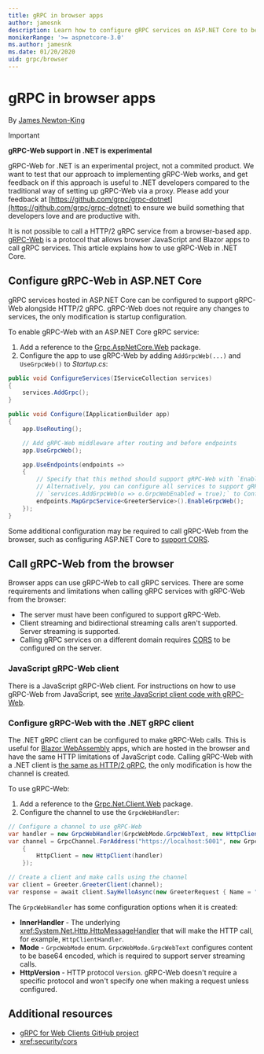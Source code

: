 ```yaml
---
title: gRPC in browser apps
author: jamesnk
description: Learn how to configure gRPC services on ASP.NET Core to be callable from browser apps using gRPC-Web.
monikerRange: '>= aspnetcore-3.0'
ms.author: jamesnk
ms.date: 01/20/2020
uid: grpc/browser
---
```

# gRPC in browser apps

By [James Newton-King](https://twitter.com/jamesnk)

> [!IMPORTANT]
> **gRPC-Web support in .NET is experimental**
>
> gRPC-Web for .NET is an experimental project, not a commited product. We want to test that our approach to implementing gRPC-Web works, and get feedback on if this approach is useful to .NET developers compared to the traditional way of setting up gRPC-Web via a proxy. Please add your feedback at [https://github.com/grpc/grpc-dotnet](https://github.com/grpc/grpc-dotnet) to ensure we build something that developers love and are productive with.

It is not possible to call a HTTP/2 gRPC service from a browser-based app. [gRPC-Web](https://github.com/grpc/grpc/blob/master/doc/PROTOCOL-WEB.md) is a protocol that allows browser JavaScript and Blazor apps to call gRPC services. This article explains how to use gRPC-Web in .NET Core.

## Configure gRPC-Web in ASP.NET Core

gRPC services hosted in ASP.NET Core can be configured to support gRPC-Web alongside HTTP/2 gRPC. gRPC-Web does not require any changes to services, the only modification is startup configuration.

To enable gRPC-Web with an ASP.NET Core gRPC service:

1. Add a reference to the [Grpc.AspNetCore.Web](https://www.nuget.org/packages/Grpc.AspNetCore.Web) package.
2. Configure the app to use gRPC-Web by adding `AddGrpcWeb(...)` and `UseGrpcWeb()` to *Startup.cs*:

```csharp
public void ConfigureServices(IServiceCollection services)
{
    services.AddGrpc();
}

public void Configure(IApplicationBuilder app)
{
    app.UseRouting();

    // Add gRPC-Web middleware after routing and before endpoints
    app.UseGrpcWeb();

    app.UseEndpoints(endpoints =>
    {
        // Specify that this method should support gRPC-Web with `EnableGrpcWeb()`.
        // Alternatively, you can configure all services to support gRPC-Web by adding
        // `services.AddGrpcWeb(o => o.GrpcWebEnabled = true);` to ConfigureServices
        endpoints.MapGrpcService<GreeterService>().EnableGrpcWeb();
    });
}
```

Some additional configuration may be required to call gRPC-Web from the browser, such as configuring ASP.NET Core to [support CORS](xref:security/cors).

## Call gRPC-Web from the browser

Browser apps can use gRPC-Web to call gRPC services. There are some requirements and limitations when calling gRPC services with gRPC-Web from the browser:

* The server must have been configured to support gRPC-Web.
* Client streaming and bidirectional streaming calls aren't supported. Server streaming is supported.
* Calling gRPC services on a different domain requires [CORS](xref:security/cors) to be configured on the server.

### JavaScript gRPC-Web client

There is a JavaScript gRPC-Web client. For instructions on how to use gRPC-Web from JavaScript, see [write JavaScript client code with gRPC-Web](https://github.com/grpc/grpc-web/tree/master/net/grpc/gateway/examples/helloworld#write-client-code).

### Configure gRPC-Web with the .NET gRPC client

The .NET gRPC client can be configured to make gRPC-Web calls. This is useful for [Blazor WebAssembly](xref:blazor/index#blazor-webassembly) apps, which are hosted in the browser and have the same HTTP limitations of JavaScript code. Calling gRPC-Web with a .NET client is [the same as HTTP/2 gRPC](xref:grpc/client), the only modification is how the channel is created.

To use gRPC-Web:

1. Add a reference to the [Grpc.Net.Client.Web](https://www.nuget.org/packages/Grpc.Net.Client.Web) package.
2. Configure the channel to use the `GrpcWebHandler`:

```csharp
// Configure a channel to use gRPC-Web
var handler = new GrpcWebHandler(GrpcWebMode.GrpcWebText, new HttpClientHandler());
var channel = GrpcChannel.ForAddress("https://localhost:5001", new GrpcChannelOptions
    {
        HttpClient = new HttpClient(handler)
    });

// Create a client and make calls using the channel
var client = Greeter.GreeterClient(channel);
var response = await client.SayHelloAsync(new GreeterRequest { Name = ".NET" });
```

The `GrpcWebHandler` has some configuration options when it is created:

* **InnerHandler** - The underlying <xref:System.Net.Http.HttpMessageHandler> that will make the HTTP call, for example, `HttpClientHandler`.
* **Mode** - `GrpcWebMode` enum. `GrpcWebMode.GrpcWebText` configures content to be base64 encoded, which is required to support server streaming calls.
* **HttpVersion** - HTTP protocol `Version`. gRPC-Web doesn't require a specific protocol and won't specify one when making a request unless configured.

## Additional resources

* [gRPC for Web Clients GitHub project](https://github.com/grpc/grpc-web)
* <xref:security/cors>